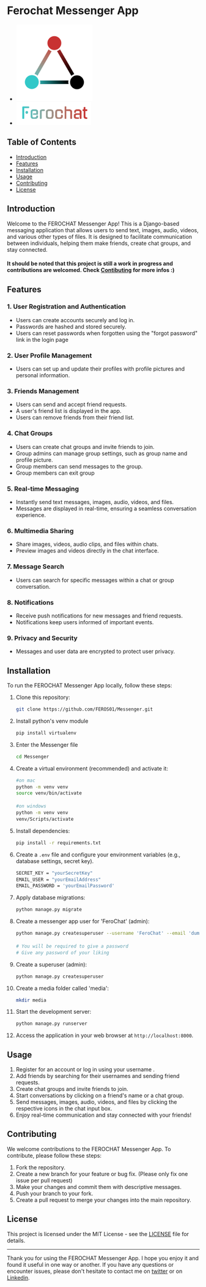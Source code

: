 # Ferochat Messenger App

- <img src="static/messenger/images/ferochat_logo3.png" width="200" height="200">
- <img src="static/messenger/images/ferochat1.png" height="60">

## Table of Contents
- [Introduction](#introduction)
- [Features](#features)
- [Installation](#installation)
- [Usage](#usage)
- [Contributing](#contributing)
- [License](#license)

## Introduction
<a name="introduction"></a>
Welcome to the FEROCHAT Messenger App! This is a Django-based messaging application that allows users to send text, images, audio, videos, and various other types of files. It is designed to facilitate communication between individuals, helping them make friends, create chat groups, and stay connected.
#### It should be noted that this project is still a work in progress and contributions are welcomed. Check [Contibuting](#contributing) for more infos :)

## Features
<a name="features"></a>
### 1. User Registration and Authentication

- Users can create accounts securely and log in.
- Passwords are hashed and stored securely.
- Users can reset passwords when forgotten using the "forgot password" link in the login page

### 2. User Profile Management

- Users can set up and update their profiles with profile pictures and personal information.

### 3. Friends Management

- Users can send and accept friend requests.
- A user's friend list is displayed in the app.
- Users can remove friends from their friend list.

### 4. Chat Groups

- Users can create chat groups and invite friends to join.
- Group admins can manage group settings, such as group name and profile picture.
- Group members can send messages to the group.
- Group members can exit group

### 5. Real-time Messaging

- Instantly send text messages, images, audio, videos, and files.
- Messages are displayed in real-time, ensuring a seamless conversation experience.

### 6. Multimedia Sharing

- Share images, videos, audio clips, and files within chats.
- Preview images and videos directly in the chat interface.

### 7. Message Search

- Users can search for specific messages within a chat or group conversation.

### 8. Notifications

- Receive push notifications for new messages and friend requests.
- Notifications keep users informed of important events.

### 9. Privacy and Security

- Messages and user data are encrypted to protect user privacy.

## Installation
<a name="installation"></a>

To run the FEROCHAT Messenger App locally, follow these steps:

1. Clone this repository:

   ```bash
   git clone https://github.com/FEROS01/Messenger.git
   ```

2. Install python's venv module

   ```bash
   pip install virtualenv
   ```

3. Enter the Messenger file

   ```bash
   cd Messenger
   ```

4. Create a virtual environment (recommended) and activate it:

   ```bash
   #on mac
   python -m venv venv
   source venv/bin/activate
   
   #on windows
   python -m venv venv
   venv/Scripts/activate
   ```

5. Install dependencies:

   ```bash
   pip install -r requirements.txt
   ```

6. Create a `.env` file and configure your environment variables (e.g., database settings, secret key).
   ```bash
   SECRET_KEY = "yourSecretKey"
   EMAIL_USER = "yourEmailAddress"
   EMAIL_PASSWORD = 'yourEmailPassword'
   ```

7. Apply database migrations:

   ```bash
   python manage.py migrate
   ```

8. Create a messenger app user for 'FeroChat' (admin):

   ```bash
   python manage.py createsuperuser --username 'FeroChat' --email 'dummyEmailAddress'

   # You will be required to give a password
   # Give any password of your liking
   ```

9. Create a superuser (admin):

   ```bash
   python manage.py createsuperuser
   ```

10. Create a media folder called 'media':

      ```bash
      mkdir media
      ```

11. Start the development server:

      ```bash
      python manage.py runserver
      ```

12. Access the application in your web browser at `http://localhost:8000`.

## Usage
<a name="usage"></a>

1. Register for an account or log in using your username .
2. Add friends by searching for their usernames and sending friend requests.
3. Create chat groups and invite friends to join.
4. Start conversations by clicking on a friend's name or a chat group.
5. Send messages, images, audio, videos, and files by clicking the respective icons in the chat input box.
6. Enjoy real-time communication and stay connected with your friends!

## Contributing
<a name="contributing"></a>

We welcome contributions to the FEROCHAT Messenger App. To contribute, please follow these steps:

1. Fork the repository.
2. Create a new branch for your feature or bug fix. (Please only fix one issue per pull request)
3. Make your changes and commit them with descriptive messages.
4. Push your branch to your fork.
5. Create a pull request to merge your changes into the main repository.

## License

This project is licensed under the MIT License - see the [LICENSE](LICENSE) file for details.

---

Thank you for using the FEROCHAT Messenger App. I hope you enjoy it and found it useful in one way or another. If you have any questions or encounter issues, please don't hesitate to contact me on [twitter](https://twitter.com/oluwaferos) or on [Linkedin](https://www.linkedin.com/in/oluwaferanmi-ope-20a091232/).